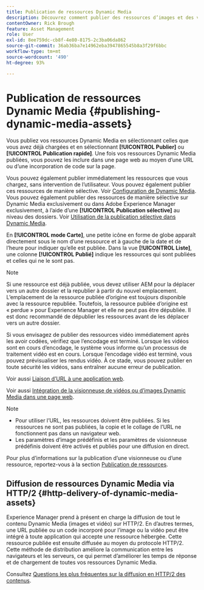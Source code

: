 ```yaml
---
title: Publication de ressources Dynamic Media
description: Découvrez comment publier des ressources d’images et des vidéos Dynamic Media afin de les inclure dans une page web au moyen d’une URL ou d’une incorporation de code sur une page web.
contentOwner: Rick Brough
feature: Asset Management
role: User
exl-id: 8ee759dc-cb8f-4e80-8175-2c3ba06da862
source-git-commit: 36ab36ba7e14962eba3947865545b8a3f29f6bbc
workflow-type: tm+mt
source-wordcount: '490'
ht-degree: 93%

---
```


# Publication de ressources Dynamic Media {#publishing-dynamic-media-assets}

Vous publiez vos ressources Dynamic Media en sélectionnant celles que vous avez déjà chargées et en sélectionnant **[!UICONTROL Publier]** ou **[!UICONTROL Publication rapide]**. Une fois vos ressources Dynamic Media publiées, vous pouvez les inclure dans une page web au moyen d’une URL ou d’une incorporation de code sur la page.

Vous pouvez également publier immédiatement les ressources que vous chargez, sans intervention de l’utilisateur. Vous pouvez également publier ces ressources de manière sélective. Voir [Configuration de Dynamic Media](config-dm.md). Vous pouvez également publier des ressources de manière sélective sur Dynamic Media exclusivement ou dans Adobe Experience Manager exclusivement, à l’aide d’une **[!UICONTROL Publication sélective]** au niveau des dossiers. Voir [Utilisation de la publication sélective dans Dynamic Media](/help/assets/dynamic-media/selective-publishing.md).

En **[!UICONTROL mode Carte]**, une petite icône en forme de globe apparaît directement sous le nom d’une ressource et à gauche de la date et de l’heure pour indiquer qu’elle est publiée. Dans la vue **[!UICONTROL Liste]**, une colonne **[!UICONTROL Publié]** indique les ressources qui sont publiées et celles qui ne le sont pas.

>[!NOTE]
>
>Si une ressource est déjà publiée, vous devez utiliser AEM pour la déplacer vers un autre dossier et la republier à partir du nouvel emplacement. L’emplacement de la ressource publiée d’origine est toujours disponible avec la ressource republiée. Toutefois, la ressource publiée d’origine est « perdue » pour Experience Manager et elle ne peut pas être dépubliée. Il est donc recommandé de dépublier les ressources avant de les déplacer vers un autre dossier.

Si vous envisagez de publier des ressources vidéo immédiatement après les avoir codées, vérifiez que l’encodage est terminé. Lorsque les vidéos sont en cours d’encodage, le système vous informe qu’un processus de traitement vidéo est en cours. Lorsque l’encodage vidéo est terminé, vous pouvez prévisualiser les rendus vidéo. À ce stade, vous pouvez publier en toute sécurité les vidéos, sans entraîner aucune erreur de publication.

Voir aussi [Liaison d’URL à une application web](linking-urls-to-yourwebapplication.md).

Voir aussi [Intégration de la visionneuse de vidéos ou d’images Dynamic Media dans une page web](embed-code.md).

>[!NOTE]
>
>* Pour utiliser l’URL, les ressources doivent être publiées. Si les ressources ne sont pas publiées, la copie et le collage de l’URL ne fonctionnent pas dans un navigateur web.
>* Les paramètres d’image prédéfinis et les paramètres de visionneuse prédéfinis doivent être activés et publiés pour une diffusion en direct.
>

Pour plus d’informations sur la publication d’une visionneuse ou d’une ressource, reportez-vous à la section [Publication de ressources](/help/assets/manage-digital-assets.md).

## Diffusion de ressources Dynamic Media via HTTP/2 {#http-delivery-of-dynamic-media-assets}

Experience Manager prend à présent en charge la diffusion de tout le contenu Dynamic Media (images et vidéo) sur HTTP/2. En d’autres termes, une URL publiée ou un code incorporé pour l’image ou la vidéo peut être intégré à toute application qui accepte une ressource hébergée. Cette ressource publiée est ensuite diffusée au moyen du protocole HTTP/2. Cette méthode de distribution améliore la communication entre les navigateurs et les serveurs, ce qui permet d’améliorer les temps de réponse et de chargement de toutes vos ressources Dynamic Media.

Consultez [Questions les plus fréquentes sur la diffusion en HTTP/2 des contenus](/help/assets/dynamic-media/http2faq.md).

<!--this md file used to reside under sites-administering-->
